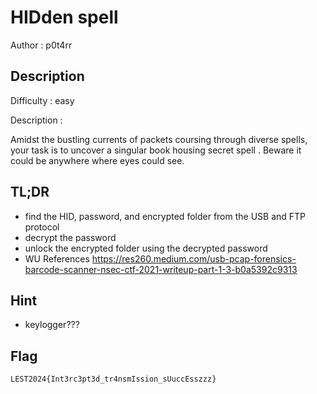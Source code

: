 # HIDden spell

Author : p0t4rr

## Description

Difficulty : easy

Description :

Amidst the bustling currents of packets coursing through diverse spells, your task is to uncover a singular book housing secret spell . Beware it could be anywhere where eyes could see.

## TL;DR

- find the HID, password, and encrypted folder from the USB and FTP protocol
- decrypt the password
- unlock the encrypted folder using the decrypted password
- WU References https://res260.medium.com/usb-pcap-forensics-barcode-scanner-nsec-ctf-2021-writeup-part-1-3-b0a5392c9313
  
## Hint
- keylogger???

## Flag

```
LEST2024{Int3rc3pt3d_tr4nsmIssion_sUuccEsszzz}
```
